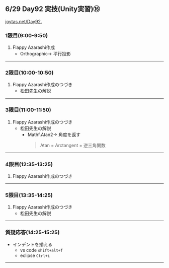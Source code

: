 ## 6/29 Day92 実技(Unity実習)⑯
[joytas.net/Day92.]()
### 1限目(9:00-9:50)
1. Flappy Azarashi作成
	- Orthographic-> 平行投影
---
### 2限目(10:00-10:50)
1. Flappy Azarashi作成のつづき
	- 松田先生の解説
---
### 3限目(11:00-11:50)
1. Flappy Azarashi作成のつづき
	- 松田先生の解説
		- Mathf.Atan2-> 角度を返す
			> Atan = Arctangent = 逆三角関数
---
### 4限目(12:35-13:25)
1. Flappy Azarashi作成のつづき
---
### 5限目(13:35-14:25)
1. Flappy Azarashi作成のつづき
	- 松田先生の解説
---
### 質疑応答(14:25-15:25)
- インデントを揃える
	- vs code `shift+alt+f`
	- eclipse `Ctrl+i`
---
